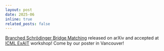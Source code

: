```yaml
---
layout: post
date: 2025-06
inline: true
related_posts: false
---
```


[Branched Schrödinger Bridge Matching](https://arxiv.org/abs/2506.09007) released on arXiv and accepted at [ICML ExAIT](https://exait-workshop.github.io/) workshop! Come by our poster in Vancouver!
